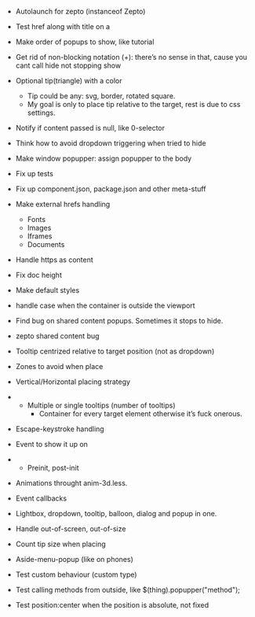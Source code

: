* Autolaunch for zepto (instanceof Zepto) 

* Test href along with title on a

* Make order of popups to show, like tutorial

* Get rid of non-blocking notation (+): there’s no sense in that, cause you cant call hide not stopping show

* Optional tip(triangle) with a color
	* Tip could be any: svg, border, rotated square. 
	* My goal is only to place tip relative to the target, rest is due to css settings.

* Notify if content passed is null, like 0-selector

* Think how to avoid dropdown triggering when tried to hide

* Make window popupper: assign popupper to the body

* Fix up tests
* Fix up component.json, package.json and other meta-stuff

* Make external hrefs handling
	* Fonts
	* Images
	* Iframes
	* Documents

* Handle https as content

* Fix doc height

* Make default styles

* handle case when the container is outside the viewport

* Find bug on shared content popups. Sometimes it stops to hide.

* zepto shared content bug

* Tooltip centrized relative to target position (not as dropdown)

* Zones to avoid when place
* Vertical/Horizontal placing strategy
* + Multiple or single tooltips (number of tooltips)
	* Container for every target element otherwise it’s fuck onerous.
* Escape-keystroke handling
* Event to show it up on
* + Preinit, post-init
* Animations throught anim-3d.less.
* Event callbacks
* Lightbox, dropdown, tooltip, balloon, dialog and popup in one.

* Handle out-of-screen, out-of-size

* Count tip size when placing

* Aside-menu-popup (like on phones)

* Test custom behaviour (custom type)

* Test calling methods from outside, like $(thing).popupper("method");

* Test position:center when the position is absolute, not fixed
